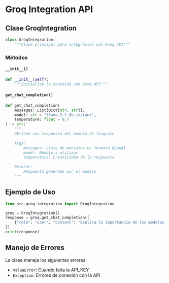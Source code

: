 # Groq Integration API

## Clase GroqIntegration

```python
class GroqIntegration:
    """Clase principal para integración con Groq API"""
```

### Métodos

#### `__init__()`

```python
def __init__(self):
    """Inicializa la conexión con Groq API"""
```

#### `get_chat_completion()`

```python
def get_chat_completion(
    messages: List[Dict[str, str]],
    model: str = "llama-3.1-8b-instant",
    temperature: float = 0.7
) -> str:
    """
    Obtiene una respuesta del modelo de lenguaje
    
    Args:
        messages: Lista de mensajes en formato OpenAI
        model: Modelo a utilizar
        temperature: Creatividad de la respuesta
        
    Returns:
        Respuesta generada por el modelo
    """
```

## Ejemplo de Uso

```python
from src.groq_integration import GroqIntegration

groq = GroqIntegration()
response = groq.get_chat_completion([
    {"role": "user", "content": "Explica la importancia de los modelos de lenguaje rápido"}
])
print(response)
```

## Manejo de Errores

La clase maneja los siguientes errores:

- `ValueError`: Cuando falta la API_KEY
- `Exception`: Errores de conexión con la API
